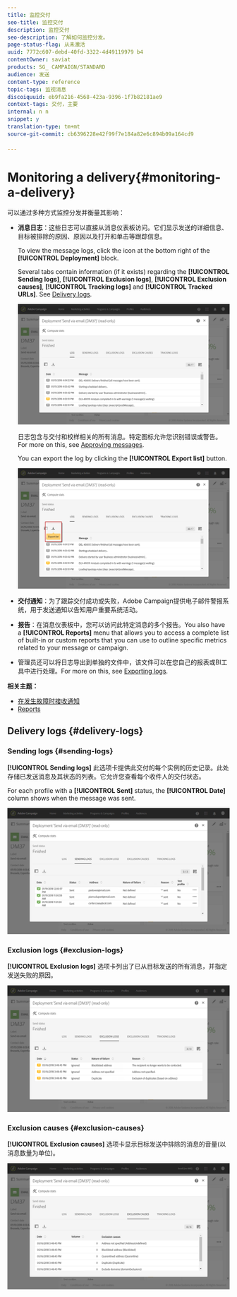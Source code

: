 ```yaml
---
title: 监控交付
seo-title: 监控交付
description: 监控交付
seo-description: 了解如何监控分发。
page-status-flag: 从未激活
uuid: 7772c607-debd-40fd-3322-4d49119979 b4
contentOwner: saviat
products: SG_ CAMPAIGN/STANDARD
audience: 发送
content-type: reference
topic-tags: 监视消息
discoiquuid: eb9fa216-4568-423a-9396-1f7b82181ae9
context-tags: 交付，主要
internal: n n
snippet: y
translation-type: tm+mt
source-git-commit: cb6396228e42f99f7e184a82e6c894b09a164cd9

---
```



# Monitoring a delivery{#monitoring-a-delivery}

可以通过多种方式监控分发并衡量其影响：

* **消息日志**：这些日志可以直接从消息仪表板访问。它们显示发送的详细信息、目标被排除的原因、原因以及打开和单击等跟踪信息。

   To view the message logs, click the icon at the bottom right of the **[!UICONTROL Deployment]** block.

   Several tabs contain information (if it exists) regarding the **[!UICONTROL Sending logs]**, **[!UICONTROL Exclusion logs]**, **[!UICONTROL Exclusion causes]**, **[!UICONTROL Tracking logs]** and **[!UICONTROL Tracked URLs]**. See [Delivery logs](../../sending/using/monitoring-a-delivery.md#delivery-logs).

   ![](assets/sending_delivery1.png)

   日志包含与交付和校样相关的所有消息。特定图标允许您识别错误或警告。For more on this, see [Approving messages](../../sending/using/previewing-messages.md).

   You can export the log by clicking the **[!UICONTROL Export list]** button.

   ![](assets/sending_delivery2.png)

* **交付通知**：为了跟踪交付成功或失败，Adobe Campaign提供电子邮件警报系统，用于发送通知以告知用户重要系统活动。
* **报告**：在消息仪表板中，您可以访问此特定消息的多个报告。You also have a **[!UICONTROL Reports]** menu that allows you to access a complete list of built-in or custom reports that you can use to outline specific metrics related to your message or campaign.
* 管理员还可以将日志导出到单独的文件中，该文件可以在您自己的报表或BI工具中进行处理。For more on this, see [Exporting logs](../../automating/using/exporting-logs.md).

**相关主题：**

* [在发生故障时接收通知](../../sending/using/receiving-alerts-when-failures-happen.md)
* [Reports](../../reporting/using/about-dynamic-reports.md)

## Delivery logs {#delivery-logs}

### Sending logs {#sending-logs}

**[!UICONTROL Sending logs]** 此选项卡提供此交付的每个实例的历史记录。此处存储已发送消息及其状态的列表。它允许您查看每个收件人的交付状态。

For each profile with a **[!UICONTROL Sent]** status, the **[!UICONTROL Date]** column shows when the message was sent.

![](assets/sending_delivery3.png)

### Exclusion logs {#exclusion-logs}

**[!UICONTROL Exclusion logs]** 选项卡列出了已从目标发送的所有消息，并指定发送失败的原因。

![](assets/sending_delivery4.png)

### Exclusion causes {#exclusion-causes}

**[!UICONTROL Exclusion causes]** 选项卡显示目标发送中排除的消息的音量(以消息数量为单位)。

![](assets/sending_delivery5.png)

